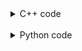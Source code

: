 <details><summary>C++ code</summary>

![](assets/20221118174516.png)

</details>

<br>

<details><summary>Python code</summary>

![](assets/20221118174542.png)

</details>
